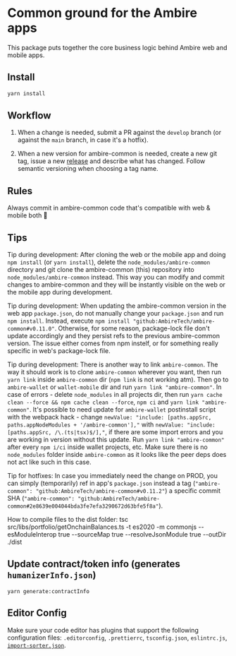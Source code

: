 # Common ground for the Ambire apps

This package puts together the core business logic behind Ambire web and mobile apps.

## Install

```bash
yarn install
```

## Workflow

1. When a change is needed, submit a PR against the `develop` branch (or against the `main` branch, in case it's a hotfix).

2. When a new version for ambire-common is needed, create a new git tag, issue a new [release](https://github.com/AmbireTech/ambire-common/releases) and describe what has changed. Follow semantic versioning when choosing a tag name.

## Rules

Always commit in ambire-common code that's compatible with web & mobile both 🤞

## Tips

Tip during development: After cloning the web or the mobile app and doing `npm install` (or `yarn install`), delete the `node_modules/ambire-common` directory and git clone the ambire-common (this) repository into `node_modules/ambire-common` instead. This way you can modify and commit changes to ambire-common and they will be instantly visible on the web or the mobile app during development.

Tip during development: When updating the ambire-common version in the web app `package.json`, do not manually change your `package.json` and run `npm install`. Instead, execute `npm install "github:AmbireTech/ambire-common#v0.11.0"`. Otherwise, for some reason, package-lock file don't update accordingly and they persist refs to the previous ambire-common version. The issue either comes from npm instelf, or for something really specific in web's package-lock file.

Tip during development: There is another way to link `ambire-common`. The way it should work is to clone `ambire-common` wherever you want, then run `yarn link` inside `ambire-common` dir (`npm link` is not working atm). Then go to `ambire-wallet` or `wallet-mobile` dir and run `yarn link "ambire-common"`. In case of errors - delete `node_modules` in all projects dir, then run `yarn cache clean --force && npm cache clean --force`, `npm ci` and `yarn link "ambire-common"`. It's possible to need update for `ambire-wallet` postinstall script with the webpack hack - change `newValue: "include: [paths.appSrc, paths.appNodeModules + '/ambire-common'],"` with `newValue: "include: [paths.appSrc, /\.(ts|tsx)$/],"`, if there are some import errors and you are working in version without this update. Run `yarn link "ambire-common"` after every `npm i/ci` inside wallet projects, etc. Make sure there is no `node_modules` folder inside `ambire-common` as it looks like the peer deps does not act like such in this case.

Tip for hotfixes: In case you immediately need the change on PROD, you can simply (temporarily) ref in app's `package.json` instead a tag (`"ambire-common": "github:AmbireTech/ambire-common#v0.11.2"`) a specific commit SHA (`"ambire-common": "github:AmbireTech/ambire-common#2e8639e004044bda3fe7efa3290672d63bfe5f8a"`).

How to compile files to the dist folder: tsc src/libs/portfolio/getOnchainBalances.ts -t es2020 -m commonjs --esModuleInterop true --sourceMap true --resolveJsonModule true --outDir ./dist

## Update contract/token info (generates `humanizerInfo.json`)

```
yarn generate:contractInfo
```

## Editor Config

Make sure your code editor has plugins that support the following configuration files: `.editorconfig`, `.prettierrc`, `tsconfig.json`, `eslintrc.js`, [`import-sorter.json`](https://github.com/SoominHan/import-sorter).
